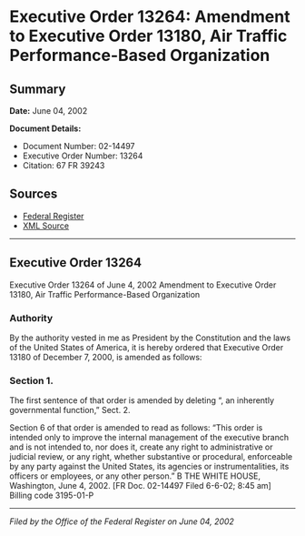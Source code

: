 # Executive Order 13264: Amendment to Executive Order 13180, Air Traffic Performance-Based Organization

## Summary

**Date:** June 04, 2002

**Document Details:**
- Document Number: 02-14497
- Executive Order Number: 13264
- Citation: 67 FR 39243

## Sources
- [Federal Register](https://www.federalregister.gov/documents/2002/06/07/02-14497/amendment-to-executive-order-13180-air-traffic-performance-based-organization)
- [XML Source](https://www.federalregister.gov/documents/full_text/xml/2002/06/07/02-14497.xml)

---

## Executive Order 13264

Executive Order 13264 of June 4, 2002
Amendment to Executive Order 13180, Air Traffic Performance-Based Organization
### Authority

By the authority vested in me as President by the Constitution and the laws of the United States of America, it is hereby ordered that Executive Order 13180 of December 7, 2000, is amended as follows:
### Section 1.

The first sentence of that order is amended by deleting “, an inherently governmental function,”
Sect. 2.

Section 6 of that order is amended to read as follows: “This order is intended only to improve the internal management of the executive branch and is not intended to, nor does it, create any right to administrative or judicial review, or any right, whether substantive or procedural, enforceable by any party against the United States, its agencies or instrumentalities, its officers or employees, or any other person.” 
B
THE WHITE HOUSE,
Washington, June 4, 2002.
[FR Doc. 02-14497
Filed 6-6-02; 8:45 am]
Billing code 3195-01-P

---

*Filed by the Office of the Federal Register on June 04, 2002*
